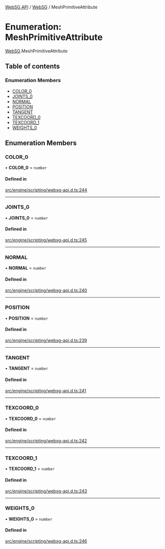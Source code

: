 [WebSG API](../README.md) / [WebSG](../modules/WebSG.md) / MeshPrimitiveAttribute

# Enumeration: MeshPrimitiveAttribute

[WebSG](../modules/WebSG.md).MeshPrimitiveAttribute

## Table of contents

### Enumeration Members

- [COLOR\_0](WebSG.MeshPrimitiveAttribute.md#color_0)
- [JOINTS\_0](WebSG.MeshPrimitiveAttribute.md#joints_0)
- [NORMAL](WebSG.MeshPrimitiveAttribute.md#normal)
- [POSITION](WebSG.MeshPrimitiveAttribute.md#position)
- [TANGENT](WebSG.MeshPrimitiveAttribute.md#tangent)
- [TEXCOORD\_0](WebSG.MeshPrimitiveAttribute.md#texcoord_0)
- [TEXCOORD\_1](WebSG.MeshPrimitiveAttribute.md#texcoord_1)
- [WEIGHTS\_0](WebSG.MeshPrimitiveAttribute.md#weights_0)

## Enumeration Members

### COLOR\_0

• **COLOR\_0** = `number`

#### Defined in

[src/engine/scripting/websg-api.d.ts:244](https://github.com/thirdroom/thirdroom/blob/3d97b348/src/engine/scripting/websg-api.d.ts#L244)

___

### JOINTS\_0

• **JOINTS\_0** = `number`

#### Defined in

[src/engine/scripting/websg-api.d.ts:245](https://github.com/thirdroom/thirdroom/blob/3d97b348/src/engine/scripting/websg-api.d.ts#L245)

___

### NORMAL

• **NORMAL** = `number`

#### Defined in

[src/engine/scripting/websg-api.d.ts:240](https://github.com/thirdroom/thirdroom/blob/3d97b348/src/engine/scripting/websg-api.d.ts#L240)

___

### POSITION

• **POSITION** = `number`

#### Defined in

[src/engine/scripting/websg-api.d.ts:239](https://github.com/thirdroom/thirdroom/blob/3d97b348/src/engine/scripting/websg-api.d.ts#L239)

___

### TANGENT

• **TANGENT** = `number`

#### Defined in

[src/engine/scripting/websg-api.d.ts:241](https://github.com/thirdroom/thirdroom/blob/3d97b348/src/engine/scripting/websg-api.d.ts#L241)

___

### TEXCOORD\_0

• **TEXCOORD\_0** = `number`

#### Defined in

[src/engine/scripting/websg-api.d.ts:242](https://github.com/thirdroom/thirdroom/blob/3d97b348/src/engine/scripting/websg-api.d.ts#L242)

___

### TEXCOORD\_1

• **TEXCOORD\_1** = `number`

#### Defined in

[src/engine/scripting/websg-api.d.ts:243](https://github.com/thirdroom/thirdroom/blob/3d97b348/src/engine/scripting/websg-api.d.ts#L243)

___

### WEIGHTS\_0

• **WEIGHTS\_0** = `number`

#### Defined in

[src/engine/scripting/websg-api.d.ts:246](https://github.com/thirdroom/thirdroom/blob/3d97b348/src/engine/scripting/websg-api.d.ts#L246)
